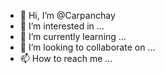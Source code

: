 - 👋 Hi, I’m @Carpanchay
- 👀 I’m interested in ...
- 🌱 I’m currently learning ...
- 💞️ I’m looking to collaborate on ...
- 📫 How to reach me ...

<!---
Carpanchay/Carpanchay is a ✨ special ✨ repository because its `README.md` (this file) appears on your GitHub profile.
You can click the Preview link to take a look at your changes.
--->
